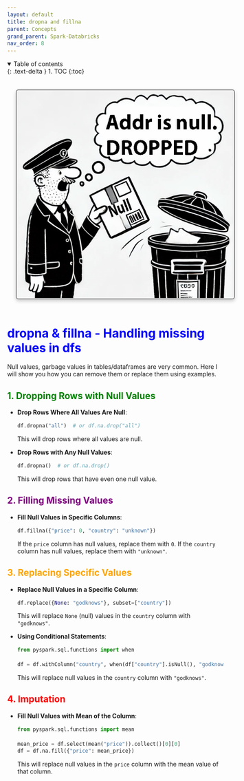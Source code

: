 ```yaml
---
layout: default
title: dropna and fillna
parent: Concepts
grand_parent: Spark-Databricks
nav_order: 8
---
```


<details open markdown="block">
  <summary>
    Table of contents
  </summary>
  {: .text-delta }
1. TOC
{:toc}
</details>

<img src="images/custom-image-2024-07-11-15-39-31.png"  style="
    border: 2px solid gray;
    border-radius: 6px;
    box-shadow: 0px 4px 8px rgba(0, 0, 0, 0.2);
    margin: 20px;
    padding: 1px;
    width: auto; /* Maintain aspect ratio */
    height: 500; /* Maintain aspect ratio */
    transition: transform 0.2s;
" />
# <span style="color:blue">dropna & fillna - Handling missing values in dfs</span>

Null values, garbage values in tables/dataframes are very common. Here I will show you how you can remove them or replace them using examples.

## <span style="color:green">1. Dropping Rows with Null Values</span>

- **Drop Rows Where All Values Are Null**:
  ```python
  df.dropna("all")  # or df.na.drop("all")
  ```
  This will drop rows where all values are null.

- **Drop Rows with Any Null Values**:
  ```python
  df.dropna()  # or df.na.drop()
  ```
  This will drop rows that have even one null value.

## <span style="color:purple">2. Filling Missing Values</span>

- **Fill Null Values in Specific Columns**:
  ```python
  df.fillna({"price": 0, "country": "unknown"})
  ```
  If the `price` column has null values, replace them with `0`. If the `country` column has null values, replace them with `"unknown"`.

## <span style="color:orange">3. Replacing Specific Values</span>

- **Replace Null Values in a Specific Column**:
  ```python
  df.replace({None: "godknows"}, subset=["country"])
  ```
  This will replace `None` (null) values in the `country` column with `"godknows"`.

- **Using Conditional Statements**:
  ```python
  from pyspark.sql.functions import when

  df = df.withColumn("country", when(df["country"].isNull(), "godknows").otherwise(df["country"]))
  ```
  This will replace null values in the `country` column with `"godknows"`.

## <span style="color:red">4. Imputation</span>

- **Fill Null Values with Mean of the Column**:
  ```python
  from pyspark.sql.functions import mean

  mean_price = df.select(mean("price")).collect()[0][0]
  df = df.na.fill({"price": mean_price})
  ```
  This will replace null values in the `price` column with the mean value of that column.